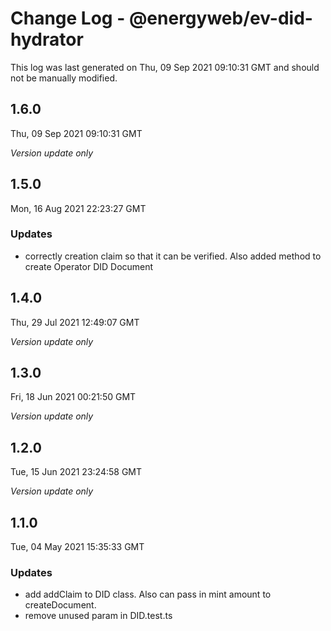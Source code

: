 # Change Log - @energyweb/ev-did-hydrator

This log was last generated on Thu, 09 Sep 2021 09:10:31 GMT and should not be manually modified.

## 1.6.0
Thu, 09 Sep 2021 09:10:31 GMT

_Version update only_

## 1.5.0
Mon, 16 Aug 2021 22:23:27 GMT

### Updates

- correctly creation claim so that it can be verified. Also added method to create Operator DID Document

## 1.4.0
Thu, 29 Jul 2021 12:49:07 GMT

_Version update only_

## 1.3.0
Fri, 18 Jun 2021 00:21:50 GMT

_Version update only_

## 1.2.0
Tue, 15 Jun 2021 23:24:58 GMT

_Version update only_

## 1.1.0
Tue, 04 May 2021 15:35:33 GMT

### Updates

- add addClaim to DID class. Also can pass in mint amount to createDocument.
- remove unused param in DID.test.ts

